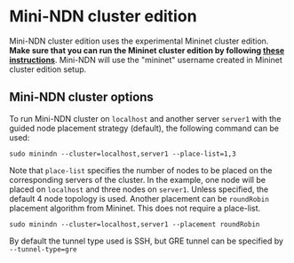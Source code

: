 Mini-NDN cluster edition
========================

Mini-NDN cluster edition uses the experimental Mininet cluster edition.
**Make sure that you can run the Mininet cluster edition by following
[these instructions](https://github.com/mininet/mininet/wiki/Cluster-Edition-Prototype)**.
Mini-NDN will use the "mininet" username created in Mininet cluster edition setup.

## Mini-NDN cluster options

To run Mini-NDN cluster on `localhost` and another server `server1` with
the guided node placement strategy (default), the following command can be used:

    sudo minindn --cluster=localhost,server1 --place-list=1,3

Note that `place-list` specifies the number of nodes to be placed on the corresponding servers
of the cluster.
In the example, one node will be placed on `localhost` and three nodes on `server1`.
Unless specified, the default 4 node topology is used.
Another placement can be `roundRobin` placement algorithm from Mininet.
This does not require a place-list.

    sudo minindn --cluster=localhost,server1 --placement roundRobin

By default the tunnel type used is SSH, but GRE tunnel can be specified by `--tunnel-type=gre`
